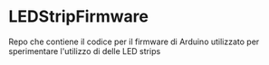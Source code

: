 # LEDStripFirmware
Repo che contiene il codice per il firmware di Arduino utilizzato per sperimentare l'utilizzo di delle LED strips
